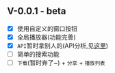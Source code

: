## V-0.0.1 - beta
- [x] 使用自定义的窗口按钮
- [x] 全局播放器(功能完善)
- [x] `API`暂时拿别人的(API分析,见[这里](API.md))
- [ ] 简单的搜索功能
- [ ] `下载`(暂时弃了~) + `分享` + `播放列表`
